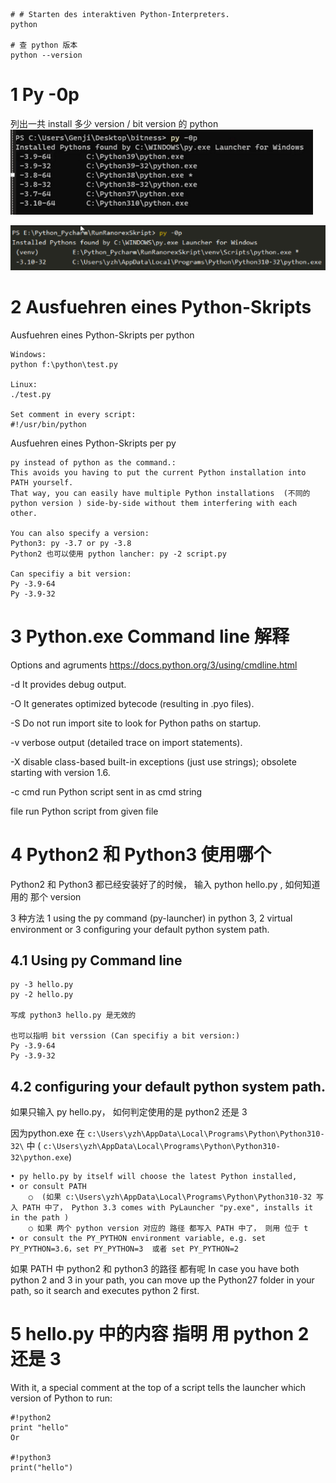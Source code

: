 
```
# # Starten des interaktiven Python-Interpreters.
python

# 查 python 版本 
python --version

```


# 1 Py -0p
列出一共 install 多少 version / bit version 的 python 
![](image/Pasted%20image%2020240326190653.png)

![](image/Pasted%20image%2020240326190823.png)

# 2 Ausfuehren eines Python-Skripts

Ausfuehren eines Python-Skripts per python 

```
Windows:
python f:\python\test.py

Linux:
./test.py

Set comment in every script:
#!/usr/bin/python
```

Ausfuehren eines Python-Skripts per py
```
py instead of python as the command.: 
This avoids you having to put the current Python installation into PATH yourself. 
That way, you can easily have multiple Python installations  (不同的 python version ) side-by-side without them interfering with each other.

You can also specify a version: 
Python3: py -3.7 or py -3.8 
Python2 也可以使用 python lancher: py -2 script.py

Can specifiy a bit version: 
Py -3.9-64  
Py -3.9-32
```


# 3 Python.exe Command line 解释

Options and agruments 
https://docs.python.org/3/using/cmdline.html

-d
It provides debug output.

-O
It generates optimized bytecode (resulting in .pyo files).

-S
Do not run import site to look for Python paths on startup.

-v
verbose output (detailed trace on import statements).

-X
disable class-based built-in exceptions (just use strings); obsolete starting with version 1.6.

-c cmd
run Python script sent in as cmd string

file
run Python script from given file


# 4 Python2 和 Python3 使用哪个


Python2 和 Python3 都已经安装好了的时候， 输入 python hello.py , 如何知道 用的 那个 version  

3 种方法
1 using the py command (py-launcher) in python 3, 
2  virtual environment or 
3 configuring your default python system path. 

## 4.1 Using py Command line 

```
py -3 hello.py
py -2 hello.py

写成 python3 hello.py 是无效的 

也可以指明 bit verssion (Can specifiy a bit version:) 
Py -3.9-64  
Py -3.9-32

```

## 4.2 configuring your default python system path. 

如果只输入 py hello.py， 如何判定使用的是 python2  还是 3 

因为python.exe 在  `c:\Users\yzh\AppData\Local\Programs\Python\Python310-32\` 中  ( `c:\Users\yzh\AppData\Local\Programs\Python\Python310-32\python.exe`)

	• py hello.py by itself will choose the latest Python installed, 
	• or consult PATH 
		○  (如果 c:\Users\yzh\AppData\Local\Programs\Python\Python310-32 写入 PATH 中了， Python 3.3 comes with PyLauncher "py.exe", installs it in the path )
		○ 如果 两个 python version 对应的 路径 都写入 PATH 中了， 则用 位于 t
	• or consult the PY_PYTHON environment variable, e.g. set PY_PYTHON=3.6，set PY_PYTHON=3  或者 set PY_PYTHON=2

如果 PATH 中 python2 和 python3 的路径 都有呢 
In case you have both python 2 and 3 in your path, you can move up the Python27 folder in your path, so it search and executes python 2 first.


# 5 hello.py 中的内容 指明  用 python 2 还是 3 

With it, a special comment at the top of a script tells the launcher which version of Python to run:

```
#!python2
print "hello"
Or

#!python3
print("hello")

```



